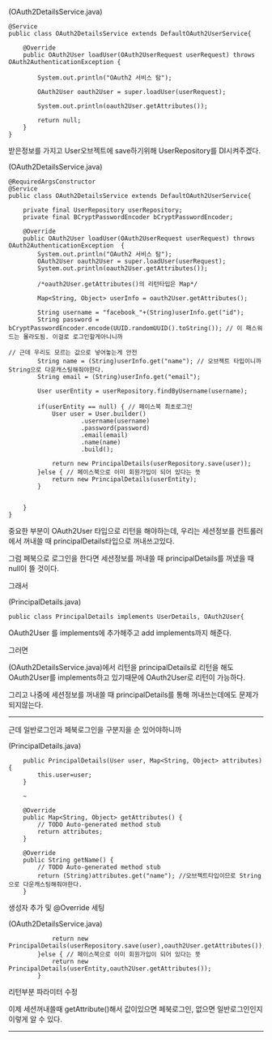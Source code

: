 (OAuth2DetailsService.java)

```
@Service
public class OAuth2DetailsService extends DefaultOAuth2UserService{

	@Override
	public OAuth2User loadUser(OAuth2UserRequest userRequest) throws OAuth2AuthenticationException {

		System.out.println("OAuth2 서비스 탐");

		OAuth2User oauth2User = super.loadUser(userRequest);

		System.out.println(oauth2User.getAttributes());

		return null;
	}
}

```

받은정보를 가지고 User오브젝트에 save하기위해 UserRepository를 DI시켜주겠다.

(OAuth2DetailsService.java)

```
@RequiredArgsConstructor
@Service
public class OAuth2DetailsService extends DefaultOAuth2UserService{

	private final UserRepository userRepository;
	private final BCryptPasswordEncoder bCryptPasswordEncoder;

	@Override
	public OAuth2User loadUser(OAuth2UserRequest userRequest) throws OAuth2AuthenticationException  {
		System.out.println("OAuth2 서비스 탐");
		OAuth2User oauth2User = super.loadUser(userRequest);
		System.out.println(oauth2User.getAttributes());

		/*oauth2User.getAttributes()의 리턴타입은 Map*/

		Map<String, Object> userInfo = oauth2User.getAttributes();

		String username = "facebook_"+(String)userInfo.get("id");
		String password = bCryptPasswordEncoder.encode(UUID.randomUUID().toString()); // 이 패스워드는 몰라도됨. 이걸로 로그인할게아니니까
																					  // 근데 우리도 모르는 값으로 넣어놓는게 안전
		String name = (String)userInfo.get("name"); // 오브젝트 타입이니까 String으로 다운캐스팅해줘야한다.
		String email = (String)userInfo.get("email");

		User userEntity = userRepository.findByUsername(username);

		if(userEntity == null) { // 페이스북 최초로그인
			User user = User.builder()
					.username(username)
					.password(password)
					.email(email)
					.name(name)
					.build();

			return new PrincipalDetails(userRepository.save(user));
		}else { // 페이스북으로 이미 회원가입이 되어 있다는 뜻
			return new PrincipalDetails(userEntity);
		}


	}
}

```

중요한 부분이 OAuth2User 타입으로 리턴을 해야하는데, 우리는 세션정보를 컨트롤러에서 꺼내쓸 때 principalDetails타입으로 꺼내쓰고있다.

그럼 페북으로 로그인을 한다면 세션정보를 꺼내쓸 때 principalDetails를 꺼냈을 때 null이 뜰 것이다.

그래서

(PrincipalDetails.java)

```
public class PrincipalDetails implements UserDetails, OAuth2User{
```

OAuth2User 를 implements에 추가해주고 add implements까지 해준다.

그러면

(OAuth2DetailsService.java)에서 리턴을 principalDetails로 리턴을 해도 OAuth2User를 implements하고 있기때문에 OAuth2User로 리턴이 가능하다.

그리고 나중에 세션정보를 꺼내쓸 때 principalDetails를 통해 꺼내쓰는데에도 문제가 되지않는다.

---

근데 일반로그인과 페북로그인을 구분지을 순 있어야하니까

(PrincipalDetails.java)

```
	public PrincipalDetails(User user, Map<String, Object> attributes) {
		this.user=user;
	}

    ~

    @Override
	public Map<String, Object> getAttributes() {
		// TODO Auto-generated method stub
		return attributes;
	}

	@Override
	public String getName() {
		// TODO Auto-generated method stub
		return (String)attributes.get("name"); //오브젝트타입이므로 String으로 다운캐스팅해줘야한다.
	}
```

생성자 추가 및 @Override 세팅

(OAuth2DetailsService.java)

```
			return new PrincipalDetails(userRepository.save(user),oauth2User.getAttributes());
		}else { // 페이스북으로 이미 회원가입이 되어 있다는 뜻
			return new PrincipalDetails(userEntity,oauth2User.getAttributes());
		}
```

리턴부분 파라미터 수정

이제 세션꺼내쓸때 getAttribute()해서 값이있으면 페북로그인, 없으면 일반로그인인지 이렇게 알 수 있다.

---
